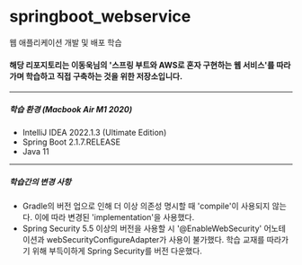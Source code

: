 # springboot_webservice
웹 애플리케이션 개발 및 배포 학습

#### 해당 리포지토리는 이동욱님의 '스프링 부트와 AWS로 혼자 구현하는 웹 서비스'를 따라가며 학습하고 직접 구축하는 것을 위한 저장소입니다.
----
##### 학습 환경 (Macbook Air M1 2020)
- IntelliJ IDEA 2022.1.3 (Ultimate Edition)
- Spring Boot 2.1.7.RELEASE
- Java 11
---
##### 학습간의 변경 사항
- Gradle의 버전 업으로 인해 더 이상 의존성 명시할 때 'compile'이 사용되지 않는다. 이에 따라 변경된 'implementation'을 사용했다.
- Spring Security 5.5 이상의 버전을 사용할 시 '@EnableWebSecurity' 어노테이션과 webSecurityConfigureAdapter가 사용이 불가했다. 학습 교재를 따라가기 위해 부득이하게 Spring Security를 버전 다운했다.
